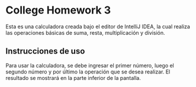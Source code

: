 # College Homework 3

Esta es una calculadora creada bajo el editor de IntelliJ IDEA, la cual realiza las operaciones básicas de suma, resta, multiplicación y división.

## Instrucciones de uso

Para usar la calculadora, se debe ingresar el primer número, luego el segundo número y por último la operación que se desea realizar. El resultado se mostrará en la parte inferior de la pantalla.

